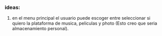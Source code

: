 ### ideas:

1) en el menu principal el usuario puede escoger entre seleccionar si quiero la plataforma de musica, peliculas y photo (Esto creo que seria almacenamiento personal).
